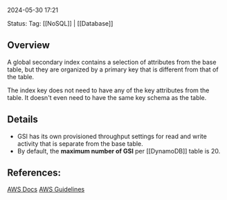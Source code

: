 
2024-05-30 17:21

Status:
Tag: [[NoSQL]] | [[Database]]

## Overview

A global secondary index contains a selection of attributes from the base table, but they are organized by a primary key that is different from that of the table.

The index key does not need to have any of the key attributes from the table. It doesn't even need to have the same key schema as the table.

## Details

- GSI has its own provisioned throughput settings for read and write activity that is separate from the base table.
- By default, the **maximum number of GSI** per [[DynamoDB]] table is 20.

## References:

[AWS Docs](https://docs.aws.amazon.com/amazondynamodb/latest/developerguide/GSI.html#:~:text=A%20global%20secondary%20index%20contains,key%20schema%20as%20a%20table.)
[AWS Guidelines](https://docs.aws.amazon.com/amazondynamodb/latest/developerguide/bp-indexes-general.html)
